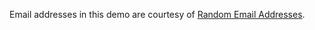Email addresses in this demo are courtesy of [Random Email Addresses](https://www.randomlists.com/email-addresses).